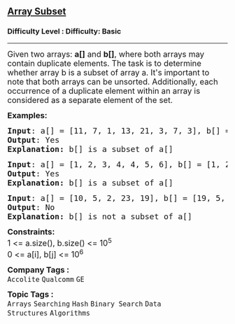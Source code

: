 <h2><a href="https://www.geeksforgeeks.org/problems/array-subset-of-another-array2317/1?page=1&sprint=a663236c31453b969852f9ea22507634&sortBy=submissions">Array Subset</a></h2><h3>Difficulty Level : Difficulty: Basic</h3><hr><div class="problems_problem_content__Xm_eO"><p><span style="font-size: 18px;">Given two arrays: <strong>a[]</strong>&nbsp;and <strong>b[]</strong>, where both arrays may contain duplicate elements. The task is to determine whether array b is a subset of array a. It's important to note that both arrays can be unsorted. Additionally, each occurrence of a duplicate element within an array is considered as a separate element of the set.</span></p>
<p><span style="font-size: 18px;"><strong>Examples:</strong></span></p>
<pre><span style="font-size: 18px;"><strong>Input</strong>: a[] = [11, 7, 1, 13, 21, 3, 7, 3], b[] = [11, 3, 7, 1, 7]
<strong>Output</strong>: Yes
<strong>Explanation: </strong>b[] is a subset of a[]</span></pre>
<pre><span style="font-size: 18px;"><strong>Input</strong>: a[] = [1, 2, 3, 4, 4, 5, 6], b[] = [1, 2, 4]
<strong>Output</strong>: Yes
<strong>Explanation: </strong>b[] is a subset of a[]</span></pre>
<pre><span style="font-size: 18px;"><strong>Input</strong>: a[] = [10, 5, 2, 23, 19], b[] = [19, 5, 3]<strong>
Output</strong>: No<strong>
Explanation: </strong>b[] is not a subset of a[]</span></pre>
<p><span style="font-size: 18px;"><strong>Constraints:</strong><br>1 &lt;= a.size(), b.size() &lt;= 10<sup>5</sup><br>0 &lt;= a[i], b[j] &lt;= 10<sup>6</sup></span></p></div><p><span style=font-size:18px><strong>Company Tags : </strong><br><code>Accolite</code>&nbsp;<code>Qualcomm</code>&nbsp;<code>GE</code>&nbsp;<br><p><span style=font-size:18px><strong>Topic Tags : </strong><br><code>Arrays</code>&nbsp;<code>Searching</code>&nbsp;<code>Hash</code>&nbsp;<code>Binary Search</code>&nbsp;<code>Data Structures</code>&nbsp;<code>Algorithms</code>&nbsp;